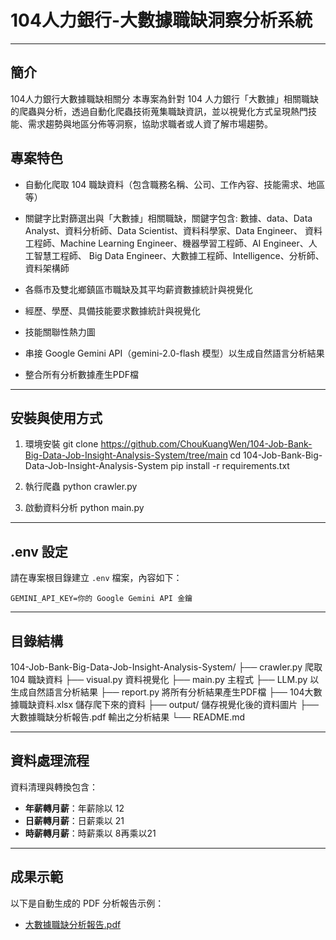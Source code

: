 # 104人力銀行-大數據職缺洞察分析系統
---
## 簡介
104人力銀行大數據職缺相關分
本專案為針對 104 人力銀行「大數據」相關職缺的爬蟲與分析，透過自動化爬蟲技術蒐集職缺資訊，並以視覺化方式呈現熱門技能、需求趨勢與地區分佈等洞察，協助求職者或人資了解市場趨勢。


## 專案特色

- 自動化爬取 104 職缺資料（包含職務名稱、公司、工作內容、技能需求、地區等）
- 關鍵字比對篩選出與「大數據」相關職缺，關鍵字包含:
    數據、data、Data Analyst、資料分析師、Data Scientist、資料科學家、Data Engineer、
    資料工程師、Machine Learning Engineer、機器學習工程師、AI Engineer、人工智慧工程師、
    Big Data Engineer、大數據工程師、Intelligence、分析師、資料架構師

- 各縣市及雙北鄉鎮區市職缺及其平均薪資數據統計與視覺化
- 經歷、學歷、具備技能要求數據統計與視覺化
- 技能關聯性熱力圖
- 串接 Google Gemini API（gemini-2.0-flash 模型）以生成自然語言分析結果
- 整合所有分析數據產生PDF檔

---
## 安裝與使用方式

1. 環境安裝
git clone https://github.com/ChouKuangWen/104-Job-Bank-Big-Data-Job-Insight-Analysis-System/tree/main
cd 104-Job-Bank-Big-Data-Job-Insight-Analysis-System
pip install -r requirements.txt

2. 執行爬蟲
python crawler.py

3. 啟動資料分析
python main.py

---
## .env 設定
請在專案根目錄建立 `.env` 檔案，內容如下：
```
GEMINI_API_KEY=你的 Google Gemini API 金鑰
```

---
## 目錄結構

104-Job-Bank-Big-Data-Job-Insight-Analysis-System/
├── crawler.py             爬取 104 職缺資料
├── visual.py              資料視覺化
├── main.py                主程式
├── LLM.py                 以生成自然語言分析結果
├── report.py              將所有分析結果產生PDF檔
├── 104大數據職缺資料.xlsx  儲存爬下來的資料
├── output/                儲存視覺化後的資料圖片
├── 大數據職缺分析報告.pdf  輸出之分析結果
└── README.md

---
## 資料處理流程

資料清理與轉換包含：
- **年薪轉月薪**：年薪除以 12
- **日薪轉月薪**：日薪乘以 21
- **時薪轉月薪**：時薪乘以 8再乘以21

---
## 成果示範
以下是自動生成的 PDF 分析報告示例：
- [大數據職缺分析報告.pdf](./大數據職缺分析報告.pdf)
